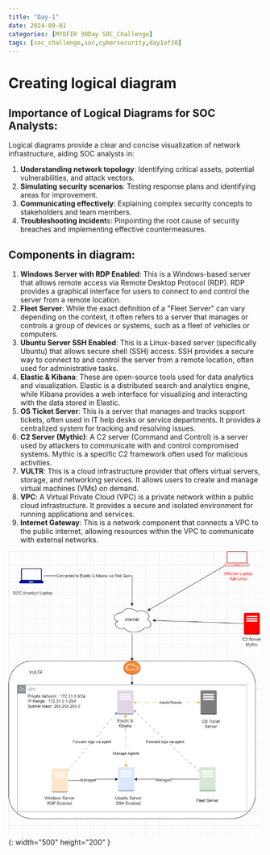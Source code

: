 ```yaml
---
title: "Day-1"
date: 2024-09-01 
categories: [MYDFIR 30Day SOC_Challenge]
tags: [soc_challenge,soc,cybersecurity,day1of30]
---
```


# Creating logical diagram

## Importance of Logical Diagrams for SOC Analysts:

Logical diagrams provide a clear and concise visualization of network infrastructure, aiding SOC analysts in:

1. **Understanding network topology**: Identifying critical assets, potential vulnerabilities, and attack vectors.
2. **Simulating security scenarios**: Testing response plans and identifying areas for improvement.
3. **Communicating effectively**: Explaining complex security concepts to stakeholders and team members.
4. **Troubleshooting incident**s: Pinpointing the root cause of security breaches and implementing effective countermeasures.

## Components in diagram:

1. **Windows Server with RDP Enabled**: This is a Windows-based server that allows remote access via Remote Desktop Protocol (RDP). RDP provides a graphical interface for users to connect to and control the server from a remote location.
2. **Fleet Server**: While the exact definition of a "Fleet Server" can vary depending on the context, it often refers to a server that manages or controls a group of devices or systems, such as a fleet of vehicles or computers.
3. **Ubuntu Server SSH Enabled**: This is a Linux-based server (specifically Ubuntu) that allows secure shell (SSH) access. SSH provides a secure way to connect to and control the server from a remote location, often used for administrative tasks.
4. **Elastic & Kibana**: These are open-source tools used for data analytics and visualization. Elastic is a distributed search and analytics engine, while Kibana provides a web interface for visualizing and interacting with the data stored in Elastic.
5. **OS Ticket Server**: This is a server that manages and tracks support tickets, often used in IT help desks or service departments. It provides a centralized system for tracking and resolving issues.
6. **C2 Server (Mythic)**: A C2 server (Command and Control) is a server used by attackers to communicate with and control compromised systems. Mythic is a specific C2 framework often used for malicious activities.
7. **VULTR**: This is a cloud infrastructure provider that offers virtual servers, storage, and networking services. It allows users to create and manage virtual machines (VMs) on demand.
8. **VPC**: A Virtual Private Cloud (VPC) is a private network within a public cloud infrastructure. It provides a secure and isolated environment for running applications and services.
9. **Internet Gateway**: This is a network component that connects a VPC to the public internet, allowing resources within the VPC to communicate with external networks.

![Desktop view](assets\ChallengeDay-1.drawio.png){: width="500" height="200" }



